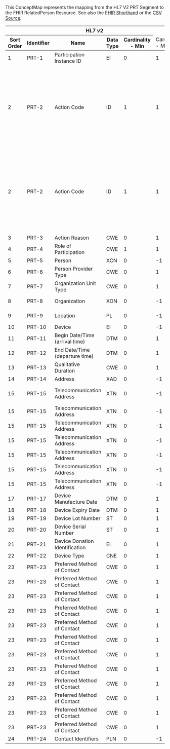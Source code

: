 
This ConceptMap represents the mapping from the HL7 V2 PRT Segment to the FHIR RelatedPerson Resource. See also the <a href='https://github.com/HL7/v2-to-fhir/blob/master/tank/Segment PRT to RelatedPerson.fsh'>FHIR Shorthand</a> or the <a href='https://github.com/HL7/v2-to-fhir/blob/master/mappings/segments/HL7 Segment - FHIR R4_ PRT[RelatedPerson] - Sheet1.csv'>CSV Source</a>.
<table class='grid'><thead>
<tr><th colspan='6'>HL7 v2</th><th colspan='3'>Condition (IF True, args)</th><th colspan='8'>HL7 FHIR</th><th rowspan='2'>Comments</th></tr>
<tr><th title='Rows are listed in sequence of how they appear in the v2 standard. The first column, Sort Order, provides a sort order that can re-create the original v2 standard sequence in case one opts to re-sort/filter the rows.'>Sort Order</th><th title='Contains the formal Segment Name and Field Sequence according to the base standard using &quot;-&quot; as the delimiter.'>Identifier</th><th title='The formal name of the field in the most current published version.'>Name</th><th title='The data type of the field in the most current published version if not deprecated, otherwise the data type at the time it was deprecated and removed.'>Data Type</th><th title='The V2 min cardinality expressed numerically.'>Cardinality - Min</th><td style='border-right: 2px' title='The V2 max cardinality expressed numerically.'>Cardinality - Max</td><th title='Condition in an easy to read syntax (Computable ANTLR)'>Computable ANTLR</th><th title='Condition in FHIRPath Notation'>Computable FHIRPath</th><td style='border-right: 2px' title='Condition expressed in narrative form'>Narrative</td><th title='An existing FHIR attribute in the target FHIR version.'>FHIR Attribute</th><th title='A proposed extension. It will be expressed with #ext-...# around the proposed name. '>Extension</th><th title='The FHIR attribute&apos;s data type in the target FHIR version.'>Data Type</th><th title='The FHIR min cardinality expressed numerically.'>Cardinality - Min</th><td style='border-right: 2px' title='The FHIR max cardinality expressed numerically.'>Cardinality - Max</td><th title='The URL to the Data Type Map that is to be used for the attribute in this segment.'>Data Type Mapping</th><th title='The fixed or computed value to assign'>Vocabulary Mapping<br/>(IS, ID, CE, CEN, CWE)</th><th title='The URL to the Vocabulary Map that is to be used for the coded element for this attribute.'>Assignment</th></tr></thead>
<tbody>
<tr><td>1</td><td>PRT-1</td><td>Participation Instance ID</td><td>EI</td><td>0</td><td style='border-right: 2px'>1</td><td></td><td></td><td style='border-right: 2px'></td><td></td><td></td><td></td><td></td><td></td><td></td><td></td><td></td><td></td></tr>
<tr><td>2</td><td>PRT-2</td><td>Action Code</td><td>ID</td><td>1</td><td style='border-right: 2px'>1</td><td>IF PRT-2 IS "D"</td><td></td><td style='border-right: 2px'>inactivate the relationship between the mapped resource that the PRT segment is asociated with in the message with the RelatedPerson resource.</td><td></td><td></td><td></td><td></td><td></td><td></td><td></td><td></td><td></td></tr>
<tr><td>2</td><td>PRT-2</td><td>Action Code</td><td>ID</td><td>1</td><td style='border-right: 2px'>1</td><td>IF PRT-2 IS IN ("A", "S", "U", X")</td><td></td><td style='border-right: 2px'>activate the relationship between the mapped resource that the PRT segment is asociated with in the message with the RelatedPerson resource.</td><td></td><td></td><td></td><td></td><td></td><td></td><td></td><td></td><td></td></tr>
<tr><td>3</td><td>PRT-3</td><td>Action Reason</td><td>CWE</td><td>0</td><td style='border-right: 2px'>1</td><td></td><td></td><td style='border-right: 2px'></td><td></td><td></td><td></td><td></td><td></td><td></td><td></td><td></td><td></td></tr>
<tr><td>4</td><td>PRT-4</td><td>Role of Participation</td><td>CWE</td><td>1</td><td style='border-right: 2px'>1</td><td></td><td></td><td style='border-right: 2px'></td><td><a href='https://hl7.org/fhir/R4/RelatedPerson.RelatedPerson-definitions.html#RelatedPerson.relationship'>RelatedPerson.relationship</a></td><td></td><td><a href='https://hl7.org/fhir/R4/RelatedPerson.RelatedPerson-definitions.html#RelatedPerson.CodeableConcept'>RelatedPerson.CodeableConcept</a></td><td>0</td><td>-1</td><td><a href='ConceptMap-datatype-cwe-to-codeableconcept.html'>CWE[CodeableConcept]</a></td><td>Participation</td><td></td><td></td></tr>
<tr><td>5</td><td>PRT-5</td><td>Person</td><td>XCN</td><td>0</td><td style='border-right: 2px'>-1</td><td></td><td></td><td style='border-right: 2px'></td><td><a href='https://hl7.org/fhir/R4/RelatedPerson.RelatedPerson-definitions.html#RelatedPerson.$this'>RelatedPerson.$this</a></td><td></td><td></td><td></td><td></td><td><a href='ConceptMap-datatype-xcn-to-relatedperson.html'>XCN[RelatedPerson]</a></td><td></td><td></td><td></td></tr>
<tr><td>6</td><td>PRT-6</td><td>Person Provider Type</td><td>CWE</td><td>0</td><td style='border-right: 2px'>1</td><td></td><td></td><td style='border-right: 2px'></td><td></td><td>extension??-providerType</td><td><a href='https://hl7.org/fhir/R4/RelatedPerson.RelatedPerson-definitions.html#RelatedPerson.CodeableConcept'>RelatedPerson.CodeableConcept</a></td><td>0</td><td>-1</td><td><a href='ConceptMap-datatype-cwe-to-codeableconcept.html'>CWE[CodeableConcept]</a></td><td></td><td></td><td></td></tr>
<tr><td>7</td><td>PRT-7</td><td>Organization Unit Type</td><td>CWE</td><td>0</td><td style='border-right: 2px'>1</td><td></td><td></td><td style='border-right: 2px'></td><td></td><td>extension??-organizationType</td><td><a href='https://hl7.org/fhir/R4/RelatedPerson.RelatedPerson-definitions.html#RelatedPerson.CodeableConcept'>RelatedPerson.CodeableConcept</a></td><td>0</td><td>1</td><td><a href='ConceptMap-datatype-cwe-to-codeableconcept.html'>CWE[CodeableConcept]</a></td><td>ParticipantOrganizationUnitType</td><td></td><td></td></tr>
<tr><td>8</td><td>PRT-8</td><td>Organization</td><td>XON</td><td>0</td><td style='border-right: 2px'>-1</td><td></td><td></td><td style='border-right: 2px'></td><td></td><td>extension??-organization(Organization)</td><td><a href='https://hl7.org/fhir/R4/references.html'>Reference</a>(<a href='https://hl7.org/fhir/R4/RelatedPerson.RelatedPerson-definitions.html#RelatedPerson.Organization'>RelatedPerson.Organization</a>)</td><td>0</td><td>1</td><td><a href='ConceptMap-datatype-xon-to-organization.html'>XON[Organization]</a></td><td></td><td></td><td></td></tr>
<tr><td>9</td><td>PRT-9</td><td>Location</td><td>PL</td><td>0</td><td style='border-right: 2px'>-1</td><td></td><td></td><td style='border-right: 2px'></td><td></td><td>extension??-location(Location)</td><td><a href='https://hl7.org/fhir/R4/references.html'>Reference</a>(<a href='https://hl7.org/fhir/R4/RelatedPerson.RelatedPerson-definitions.html#RelatedPerson.Location'>RelatedPerson.Location</a>)</td><td>0</td><td>1</td><td><a href='ConceptMap-datatype-pl-to-location.html'>PL[Location]</a></td><td></td><td></td><td></td></tr>
<tr><td>10</td><td>PRT-10</td><td>Device</td><td>EI</td><td>0</td><td style='border-right: 2px'>-1</td><td></td><td></td><td style='border-right: 2px'></td><td></td><td></td><td></td><td></td><td></td><td></td><td></td><td></td><td></td></tr>
<tr><td>11</td><td>PRT-11</td><td>Begin Date/Time (arrival time)</td><td>DTM</td><td>0</td><td style='border-right: 2px'>1</td><td></td><td></td><td style='border-right: 2px'></td><td><a href='https://hl7.org/fhir/R4/RelatedPerson.RelatedPerson-definitions.html#RelatedPerson.period.start'>RelatedPerson.period.start</a></td><td></td><td><a href='https://hl7.org/fhir/R4/RelatedPerson.RelatedPerson-definitions.html#RelatedPerson.dateTime'>RelatedPerson.dateTime</a></td><td>0</td><td>1</td><td></td><td></td><td></td><td></td></tr>
<tr><td>12</td><td>PRT-12</td><td>End Date/Time (departure time)</td><td>DTM</td><td>0</td><td style='border-right: 2px'>1</td><td></td><td></td><td style='border-right: 2px'></td><td><a href='https://hl7.org/fhir/R4/RelatedPerson.RelatedPerson-definitions.html#RelatedPerson.period.end'>RelatedPerson.period.end</a></td><td></td><td><a href='https://hl7.org/fhir/R4/RelatedPerson.RelatedPerson-definitions.html#RelatedPerson.dateTime'>RelatedPerson.dateTime</a></td><td>0</td><td>1</td><td></td><td></td><td></td><td></td></tr>
<tr><td>13</td><td>PRT-13</td><td>Qualitative Duration</td><td>CWE</td><td>0</td><td style='border-right: 2px'>1</td><td></td><td></td><td style='border-right: 2px'></td><td></td><td>extension??-duration</td><td><a href='https://hl7.org/fhir/R4/RelatedPerson.RelatedPerson-definitions.html#RelatedPerson.CodeableConcept'>RelatedPerson.CodeableConcept</a></td><td>0</td><td>1</td><td><a href='ConceptMap-datatype-cwe-to-codeableconcept.html'>CWE[CodeableConcept]</a></td><td></td><td></td><td></td></tr>
<tr><td>14</td><td>PRT-14</td><td>Address</td><td>XAD</td><td>0</td><td style='border-right: 2px'>-1</td><td></td><td></td><td style='border-right: 2px'></td><td><a href='https://hl7.org/fhir/R4/RelatedPerson.RelatedPerson-definitions.html#RelatedPerson.address'>RelatedPerson.address</a></td><td></td><td><a href='https://hl7.org/fhir/R4/RelatedPerson.RelatedPerson-definitions.html#RelatedPerson.Address'>RelatedPerson.Address</a></td><td>0</td><td>-1</td><td><a href='ConceptMap-datatype-xad-to-address.html'>XAD[Address]</a></td><td></td><td></td><td></td></tr>
<tr><td>15</td><td>PRT-15</td><td>Telecommunication Address</td><td>XTN</td><td>0</td><td style='border-right: 2px'>-1</td><td>IF PRT-23 NOT VALUED</td><td></td><td style='border-right: 2px'></td><td><a href='https://hl7.org/fhir/R4/RelatedPerson.RelatedPerson-definitions.html#RelatedPerson.telecom'>RelatedPerson.telecom</a></td><td></td><td><a href='https://hl7.org/fhir/R4/RelatedPerson.RelatedPerson-definitions.html#RelatedPerson.ContactPoint'>RelatedPerson.ContactPoint</a></td><td>0</td><td>-1</td><td><a href='ConceptMap-datatype-xtn-to-contactpoint.html'>XTN[ContactPoint]</a></td><td></td><td></td><td></td></tr>
<tr><td>15</td><td>PRT-15</td><td>Telecommunication Address</td><td>XTN</td><td>0</td><td style='border-right: 2px'>-1</td><td>IF PRT-23 IS "B"</td><td></td><td style='border-right: 2px'></td><td><a href='https://hl7.org/fhir/R4/RelatedPerson.RelatedPerson-definitions.html#RelatedPerson.telecom'>RelatedPerson.telecom</a></td><td></td><td><a href='https://hl7.org/fhir/R4/RelatedPerson.RelatedPerson-definitions.html#RelatedPerson.ContactPoint'>RelatedPerson.ContactPoint</a></td><td>0</td><td>-1</td><td><a href='ConceptMap-datatype-xtn-to-contactpoint.html'>XTN[ContactPoint]</a></td><td></td><td></td><td></td></tr>
<tr><td>15</td><td>PRT-15</td><td>Telecommunication Address</td><td>XTN</td><td>0</td><td style='border-right: 2px'>-1</td><td>IF PRT-23 IS "C"</td><td></td><td style='border-right: 2px'></td><td><a href='https://hl7.org/fhir/R4/RelatedPerson.RelatedPerson-definitions.html#RelatedPerson.telecom'>RelatedPerson.telecom</a></td><td></td><td><a href='https://hl7.org/fhir/R4/RelatedPerson.RelatedPerson-definitions.html#RelatedPerson.ContactPoint'>RelatedPerson.ContactPoint</a></td><td>0</td><td>-1</td><td><a href='ConceptMap-datatype-xtn-to-contactpoint.html'>XTN[ContactPoint]</a></td><td></td><td></td><td></td></tr>
<tr><td>15</td><td>PRT-15</td><td>Telecommunication Address</td><td>XTN</td><td>0</td><td style='border-right: 2px'>-1</td><td>IF PRT-23 IS "E"</td><td></td><td style='border-right: 2px'></td><td><a href='https://hl7.org/fhir/R4/RelatedPerson.RelatedPerson-definitions.html#RelatedPerson.telecom'>RelatedPerson.telecom</a></td><td></td><td><a href='https://hl7.org/fhir/R4/RelatedPerson.RelatedPerson-definitions.html#RelatedPerson.ContactPoint'>RelatedPerson.ContactPoint</a></td><td>0</td><td>-1</td><td><a href='ConceptMap-datatype-xtn-to-contactpoint.html'>XTN[ContactPoint]</a></td><td></td><td></td><td></td></tr>
<tr><td>15</td><td>PRT-15</td><td>Telecommunication Address</td><td>XTN</td><td>0</td><td style='border-right: 2px'>-1</td><td>IF PRT-23 IS "F"</td><td></td><td style='border-right: 2px'></td><td><a href='https://hl7.org/fhir/R4/RelatedPerson.RelatedPerson-definitions.html#RelatedPerson.telecom'>RelatedPerson.telecom</a></td><td></td><td><a href='https://hl7.org/fhir/R4/RelatedPerson.RelatedPerson-definitions.html#RelatedPerson.ContactPoint'>RelatedPerson.ContactPoint</a></td><td>0</td><td>-1</td><td><a href='ConceptMap-datatype-xtn-to-contactpoint.html'>XTN[ContactPoint]</a></td><td></td><td></td><td></td></tr>
<tr><td>15</td><td>PRT-15</td><td>Telecommunication Address</td><td>XTN</td><td>0</td><td style='border-right: 2px'>-1</td><td>IF PRT-23 IS "H"</td><td></td><td style='border-right: 2px'></td><td><a href='https://hl7.org/fhir/R4/RelatedPerson.RelatedPerson-definitions.html#RelatedPerson.telecom'>RelatedPerson.telecom</a></td><td></td><td><a href='https://hl7.org/fhir/R4/RelatedPerson.RelatedPerson-definitions.html#RelatedPerson.ContactPoint'>RelatedPerson.ContactPoint</a></td><td>0</td><td>-1</td><td><a href='ConceptMap-datatype-xtn-to-contactpoint.html'>XTN[ContactPoint]</a></td><td></td><td></td><td></td></tr>
<tr><td>15</td><td>PRT-15</td><td>Telecommunication Address</td><td>XTN</td><td>0</td><td style='border-right: 2px'>-1</td><td>IF PRT-23 IS "O"</td><td></td><td style='border-right: 2px'></td><td><a href='https://hl7.org/fhir/R4/RelatedPerson.RelatedPerson-definitions.html#RelatedPerson.telecom'>RelatedPerson.telecom</a></td><td></td><td><a href='https://hl7.org/fhir/R4/RelatedPerson.RelatedPerson-definitions.html#RelatedPerson.ContactPoint'>RelatedPerson.ContactPoint</a></td><td>0</td><td>-1</td><td><a href='ConceptMap-datatype-xtn-to-contactpoint.html'>XTN[ContactPoint]</a></td><td></td><td></td><td></td></tr>
<tr><td>17</td><td>PRT-17</td><td>Device Manufacture Date</td><td>DTM</td><td>0</td><td style='border-right: 2px'>1</td><td></td><td></td><td style='border-right: 2px'></td><td></td><td></td><td></td><td></td><td></td><td></td><td></td><td></td><td></td></tr>
<tr><td>18</td><td>PRT-18</td><td>Device Expiry Date</td><td>DTM</td><td>0</td><td style='border-right: 2px'>1</td><td></td><td></td><td style='border-right: 2px'></td><td></td><td></td><td></td><td></td><td></td><td></td><td></td><td></td><td></td></tr>
<tr><td>19</td><td>PRT-19</td><td>Device Lot Number</td><td>ST</td><td>0</td><td style='border-right: 2px'>1</td><td></td><td></td><td style='border-right: 2px'></td><td></td><td></td><td></td><td></td><td></td><td></td><td></td><td></td><td></td></tr>
<tr><td>20</td><td>PRT-20</td><td>Device Serial Number</td><td>ST</td><td>0</td><td style='border-right: 2px'>1</td><td></td><td></td><td style='border-right: 2px'></td><td></td><td></td><td></td><td></td><td></td><td></td><td></td><td></td><td></td></tr>
<tr><td>21</td><td>PRT-21</td><td>Device Donation Identification</td><td>EI</td><td>0</td><td style='border-right: 2px'>1</td><td></td><td></td><td style='border-right: 2px'></td><td></td><td></td><td></td><td></td><td></td><td></td><td></td><td></td><td></td></tr>
<tr><td>22</td><td>PRT-22</td><td>Device Type</td><td>CNE</td><td>0</td><td style='border-right: 2px'>1</td><td></td><td></td><td style='border-right: 2px'></td><td></td><td></td><td></td><td></td><td></td><td></td><td></td><td></td><td></td></tr>
<tr><td>23</td><td>PRT-23</td><td>Preferred Method of Contact</td><td>CWE</td><td>0</td><td style='border-right: 2px'>1</td><td>IF PRT-23.1 IS "B"</td><td></td><td style='border-right: 2px'></td><td><a href='https://hl7.org/fhir/R4/RelatedPerson.RelatedPerson-definitions.html#RelatedPerson.telecom.extension.url'>RelatedPerson.telecom.extension.url</a></td><td></td><td><a href='https://hl7.org/fhir/R4/RelatedPerson.RelatedPerson-definitions.html#RelatedPerson.uri'>RelatedPerson.uri</a></td><td>0</td><td>1</td><td></td><td></td><td>"<a href='http://hl7.org/fhir/StructureDefinition/iso21090-preferred'>http://hl7.org/fhir/StructureDefinition/iso21090-preferred</a>"</td><td></td></tr>
<tr><td>23</td><td>PRT-23</td><td>Preferred Method of Contact</td><td>CWE</td><td>0</td><td style='border-right: 2px'>1</td><td>IF PRT-23.1 IS "B"</td><td></td><td style='border-right: 2px'></td><td><a href='https://hl7.org/fhir/R4/RelatedPerson.RelatedPerson-definitions.html#RelatedPerson.telecom.extension.valueBoolean'>RelatedPerson.telecom.extension.valueBoolean</a></td><td></td><td><a href='https://hl7.org/fhir/R4/RelatedPerson.RelatedPerson-definitions.html#RelatedPerson.boolean'>RelatedPerson.boolean</a></td><td>0</td><td>1</td><td></td><td></td><td>"true"</td><td></td></tr>
<tr><td>23</td><td>PRT-23</td><td>Preferred Method of Contact</td><td>CWE</td><td>0</td><td style='border-right: 2px'>1</td><td>IF PRT-23.1 IS "C"</td><td></td><td style='border-right: 2px'></td><td><a href='https://hl7.org/fhir/R4/RelatedPerson.RelatedPerson-definitions.html#RelatedPerson.telecom.extension.url'>RelatedPerson.telecom.extension.url</a></td><td></td><td><a href='https://hl7.org/fhir/R4/RelatedPerson.RelatedPerson-definitions.html#RelatedPerson.uri'>RelatedPerson.uri</a></td><td>0</td><td>1</td><td></td><td></td><td>"<a href='http://hl7.org/fhir/StructureDefinition/iso21090-preferred'>http://hl7.org/fhir/StructureDefinition/iso21090-preferred</a>"</td><td></td></tr>
<tr><td>23</td><td>PRT-23</td><td>Preferred Method of Contact</td><td>CWE</td><td>0</td><td style='border-right: 2px'>1</td><td>IF PRT-23.1 IS "C"</td><td></td><td style='border-right: 2px'></td><td><a href='https://hl7.org/fhir/R4/RelatedPerson.RelatedPerson-definitions.html#RelatedPerson.telecom.extension.valueBoolean'>RelatedPerson.telecom.extension.valueBoolean</a></td><td></td><td><a href='https://hl7.org/fhir/R4/RelatedPerson.RelatedPerson-definitions.html#RelatedPerson.boolean'>RelatedPerson.boolean</a></td><td>0</td><td>1</td><td></td><td></td><td>"true"</td><td></td></tr>
<tr><td>23</td><td>PRT-23</td><td>Preferred Method of Contact</td><td>CWE</td><td>0</td><td style='border-right: 2px'>1</td><td>IF PRT-23.1 IS "E"</td><td></td><td style='border-right: 2px'></td><td><a href='https://hl7.org/fhir/R4/RelatedPerson.RelatedPerson-definitions.html#RelatedPerson.telecom.extension.url'>RelatedPerson.telecom.extension.url</a></td><td></td><td><a href='https://hl7.org/fhir/R4/RelatedPerson.RelatedPerson-definitions.html#RelatedPerson.uri'>RelatedPerson.uri</a></td><td>0</td><td>1</td><td></td><td></td><td>"<a href='http://hl7.org/fhir/StructureDefinition/iso21090-preferred'>http://hl7.org/fhir/StructureDefinition/iso21090-preferred</a>"</td><td></td></tr>
<tr><td>23</td><td>PRT-23</td><td>Preferred Method of Contact</td><td>CWE</td><td>0</td><td style='border-right: 2px'>1</td><td>IF PRT-23.1 IS "E"</td><td></td><td style='border-right: 2px'></td><td><a href='https://hl7.org/fhir/R4/RelatedPerson.RelatedPerson-definitions.html#RelatedPerson.telecom.extension.valueBoolean'>RelatedPerson.telecom.extension.valueBoolean</a></td><td></td><td><a href='https://hl7.org/fhir/R4/RelatedPerson.RelatedPerson-definitions.html#RelatedPerson.boolean'>RelatedPerson.boolean</a></td><td>0</td><td>1</td><td></td><td></td><td>"true"</td><td></td></tr>
<tr><td>23</td><td>PRT-23</td><td>Preferred Method of Contact</td><td>CWE</td><td>0</td><td style='border-right: 2px'>1</td><td>IF PRT-23 IS "F"</td><td></td><td style='border-right: 2px'></td><td><a href='https://hl7.org/fhir/R4/RelatedPerson.RelatedPerson-definitions.html#RelatedPerson.telecom.extension.url'>RelatedPerson.telecom.extension.url</a></td><td></td><td><a href='https://hl7.org/fhir/R4/RelatedPerson.RelatedPerson-definitions.html#RelatedPerson.uri'>RelatedPerson.uri</a></td><td>0</td><td>1</td><td></td><td></td><td>"<a href='http://hl7.org/fhir/StructureDefinition/iso21090-preferred'>http://hl7.org/fhir/StructureDefinition/iso21090-preferred</a>"</td><td></td></tr>
<tr><td>23</td><td>PRT-23</td><td>Preferred Method of Contact</td><td>CWE</td><td>0</td><td style='border-right: 2px'>1</td><td>IF PRT-23 IS "F"</td><td></td><td style='border-right: 2px'></td><td><a href='https://hl7.org/fhir/R4/RelatedPerson.RelatedPerson-definitions.html#RelatedPerson.telecom.extension.valueBoolean'>RelatedPerson.telecom.extension.valueBoolean</a></td><td></td><td><a href='https://hl7.org/fhir/R4/RelatedPerson.RelatedPerson-definitions.html#RelatedPerson.boolean'>RelatedPerson.boolean</a></td><td>0</td><td>1</td><td></td><td></td><td>"true"</td><td></td></tr>
<tr><td>23</td><td>PRT-23</td><td>Preferred Method of Contact</td><td>CWE</td><td>0</td><td style='border-right: 2px'>1</td><td>IF PRT-23 IS "H"</td><td></td><td style='border-right: 2px'></td><td><a href='https://hl7.org/fhir/R4/RelatedPerson.RelatedPerson-definitions.html#RelatedPerson.telecom.extension.url'>RelatedPerson.telecom.extension.url</a></td><td></td><td><a href='https://hl7.org/fhir/R4/RelatedPerson.RelatedPerson-definitions.html#RelatedPerson.uri'>RelatedPerson.uri</a></td><td>0</td><td>1</td><td></td><td></td><td>"<a href='http://hl7.org/fhir/StructureDefinition/iso21090-preferred'>http://hl7.org/fhir/StructureDefinition/iso21090-preferred</a>"</td><td></td></tr>
<tr><td>23</td><td>PRT-23</td><td>Preferred Method of Contact</td><td>CWE</td><td>0</td><td style='border-right: 2px'>1</td><td>IF PRT-23 IS "H"</td><td></td><td style='border-right: 2px'></td><td><a href='https://hl7.org/fhir/R4/RelatedPerson.RelatedPerson-definitions.html#RelatedPerson.telecom.extension.valueBoolean'>RelatedPerson.telecom.extension.valueBoolean</a></td><td></td><td><a href='https://hl7.org/fhir/R4/RelatedPerson.RelatedPerson-definitions.html#RelatedPerson.boolean'>RelatedPerson.boolean</a></td><td>0</td><td>1</td><td></td><td></td><td>"true"</td><td></td></tr>
<tr><td>23</td><td>PRT-23</td><td>Preferred Method of Contact</td><td>CWE</td><td>0</td><td style='border-right: 2px'>1</td><td>IF PRT-23 IS "O"</td><td></td><td style='border-right: 2px'></td><td><a href='https://hl7.org/fhir/R4/RelatedPerson.RelatedPerson-definitions.html#RelatedPerson.telecom.extension.url'>RelatedPerson.telecom.extension.url</a></td><td></td><td><a href='https://hl7.org/fhir/R4/RelatedPerson.RelatedPerson-definitions.html#RelatedPerson.uri'>RelatedPerson.uri</a></td><td>0</td><td>1</td><td></td><td></td><td>"<a href='http://hl7.org/fhir/StructureDefinition/iso21090-preferred'>http://hl7.org/fhir/StructureDefinition/iso21090-preferred</a>"</td><td></td></tr>
<tr><td>23</td><td>PRT-23</td><td>Preferred Method of Contact</td><td>CWE</td><td>0</td><td style='border-right: 2px'>1</td><td>IF PRT-23 IS "O"</td><td></td><td style='border-right: 2px'></td><td><a href='https://hl7.org/fhir/R4/RelatedPerson.RelatedPerson-definitions.html#RelatedPerson.telecom.extension.valueBoolean'>RelatedPerson.telecom.extension.valueBoolean</a></td><td></td><td><a href='https://hl7.org/fhir/R4/RelatedPerson.RelatedPerson-definitions.html#RelatedPerson.boolean'>RelatedPerson.boolean</a></td><td>0</td><td>1</td><td></td><td></td><td>"true"</td><td></td></tr>
<tr><td>24</td><td>PRT-24</td><td>Contact Identifiers</td><td>PLN</td><td>0</td><td style='border-right: 2px'>-1</td><td></td><td></td><td style='border-right: 2px'></td><td><a href='https://hl7.org/fhir/R4/RelatedPerson.RelatedPerson-definitions.html#RelatedPerson.identifier'>RelatedPerson.identifier</a></td><td></td><td><a href='https://hl7.org/fhir/R4/RelatedPerson.RelatedPerson-definitions.html#RelatedPerson.Identifier'>RelatedPerson.Identifier</a></td><td></td><td></td><td><a href='ConceptMap-datatype-pln-to-identifier.html'>PLN[Identifier]</a></td><td></td><td></td><td></td></tr>
</tbody>
</table>
